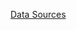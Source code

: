 [Data Sources](https://docs.google.com/spreadsheets/d/1BwBUGNr7hgHquvKJaaU6jT8cNvDk39artZ_tkIE06OE/edit?usp=sharing)
